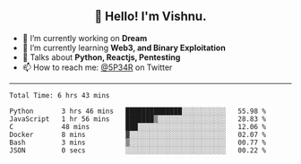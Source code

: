 <h2 align="center">👋 Hello! I'm Vishnu.</h2>


- 🔭 I’m currently working on **Dream**
- 🌱 I’m currently learning **Web3, and Binary Exploitation**
- 💬 Talks about **Python, Reactjs, Pentesting**
- 📫 How to reach me: [@5P34R](https://twitter.com/Vishnu27302693) on Twitter

---
<!--START_SECTION:waka-->

```text
Total Time: 6 hrs 43 mins

Python       3 hrs 46 mins   ██████████████░░░░░░░░░░░   55.98 %
JavaScript   1 hr 56 mins    ███████▒░░░░░░░░░░░░░░░░░   28.83 %
C            48 mins         ███░░░░░░░░░░░░░░░░░░░░░░   12.06 %
Docker       8 mins          ▓░░░░░░░░░░░░░░░░░░░░░░░░   02.07 %
Bash         3 mins          ▒░░░░░░░░░░░░░░░░░░░░░░░░   00.77 %
JSON         0 secs          ░░░░░░░░░░░░░░░░░░░░░░░░░   00.22 %
```

<!--END_SECTION:waka-->
